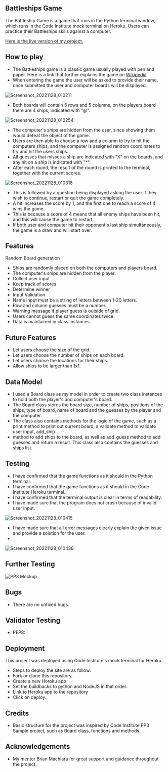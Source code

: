 ## Battleships Game
The Battleship Game is a game that runs in the Python terminal window, which runs in the Code Institute mock terminal on Heroku. 
Users can practice their Battleships skills against a computer.

[Here is the live version of my project.](https://thebattleships-game.herokuapp.com/)

## How to play
- The Battleships game is a classic game usually played with pen and paper. Here is a link that further explains the game on [Wikipedia](https://en.wikipedia.org/wiki/Battleship_(game))
- When entering the game the user will be asked to provide their name, once submitted the user and computer boards will be displayed.

![Screenshot_20221128_010211](https://user-images.githubusercontent.com/114813115/204273765-99c29d07-b2ce-489c-ac07-f46a367f6f01.png)

- Both boards will contain 5 rows and 5 columns, on the players board there are 4 ships, indicated with "@".

![Screenshot_20221128_010254](https://user-images.githubusercontent.com/114813115/204273865-3555bf43-603f-42bf-ae57-bf827aac3bff.png)

- The computer's ships are hidden from the user, since showing them would defeat the object of the game.
- Users are then able to choose a row and a column to try to hit the computers ships, and the computer is assigned random coordinates to try and hit the users ships.
- All guesses that misses a ship are indicated with "X" on the boards, and any hit on a ship is indicated with "*". 
- After each round, the result of the round is printed to the terminal, together with the current scores.

![Screenshot_20221128_010318](https://user-images.githubusercontent.com/114813115/204274007-f43a1396-354f-4b9f-b03e-c08bd77ce347.png)

- This is followed by a question being displayed asking the user if they wish to continue, restart or quit the game completely.
- A hit increases the score by 1, and the first one to reach a score of 4 wins the game.
- This is because a score of 4 means that all enemy ships have been hit, and this will cause the game to restart. 
- If both user and computer hit their opponent's last ship simultaneously, the game is a draw and will start over.

## Features
Random Board generation
- Ships are randomly placed on both the computers and players board.
- The computer's ships are hidden from the player.
- Collect user input 
- Keep track of scores
- Determine winner 
- Input Validation
- Name input must be a string of letters between 1-20 letters.
- Row and column guesses must be a number.
- Warning message if player guess is outside of grid.
- Users cannot guess the same coordinates twice.
- Data is maintained in class instances. 

## Future Features
- Let users choose the size of the grid.
- Let users choose the number of ships on each board.
- Let users choose the locations for their ships.
- Allow ships to be larger than 1x1.


## Data Model
- I used a Board class as my model in order to create two class instances to hold both the player's and computer's board.
- The Board class stores the board size, number of ships, positions of the ships, type of board, name of board and the guesses by the player and the computer.
- The class also contains methods for the logic of the game, such as a print method to print out current board, a validate method to validate user input, add_ship 
- method to add ships to the board, as well as add_guess method to add guesses and return a result. This class also contains the guesses and ships list. 

## Testing
- I have confirmed that the game functions as it should in the Python terminal.
- I have confirmed that the game functions as it should in the Code Institute Heroku terminal.
- I have confirmed that the terminal output is clear in terms of readability.
- I have made sure that the program does not crash because of invalid user input.

![Screenshot_20221128_010415](https://user-images.githubusercontent.com/114813115/204274218-623113c7-e35c-4094-96c2-582f64fbad90.png)

- I have made sure that all error messages clearly explain the given issue and provide a solution for the user.
- 
![Screenshot_20221128_010438](https://user-images.githubusercontent.com/114813115/204274265-59c27e5d-f20b-4018-8d93-215cfd08cc2b.png)

## Further Testing
![PP3 Mockup](https://user-images.githubusercontent.com/114813115/204272317-35dda2a7-f7e4-4008-a296-5ccfec17f9fe.png)

## Bugs
- There are no unfixed bugs.

## Validator Testing
- PEP8: 

## Deployment 
This project was deployed using Code Institute's mock terminal for Heroku.
- Steps to deploy the site are as follow:
- Fork or clone this repository.
- Create a new Horoku app
- Set the buildbacks to python and NodeJS in that order.
- Link to Heroku app to the repository
- Click on deploy.

## Credits 
- Basic structure for the project was inspired by Code Institute PP3 Sample project, such as Board class, functions and methods.

## Acknowledgements
- My mentor Brian Machiara for great support and guidance throughout the project.




